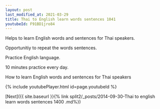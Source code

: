 ```yaml
---
layout: post
last_modified_at: 2021-03-29
title: Thai to English learn words sentences 1041 
youtubeId: F91BD1jro84
---
```

 
 
Helps to learn English words and sentences for Thai speakers.

Opportunitiy to repeat the words sentences. 

Practice English language. 
 
10 minutes practice every day. 
 
How to learn English words and sentences for Thai speakers 
 
{% include youtubePlayer.html id=page.youtubeId %}
 
 
[Next]({{ site.baseurl }}{% link  split2/_posts/2014-09-30-Thai to english learn words sentences 1400 .md%})
 
